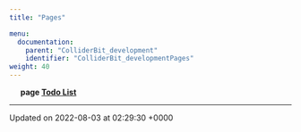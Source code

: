 ```yaml
---
title: "Pages"

menu:
  documentation:
    parent: "ColliderBit_development"
    identifier: "ColliderBit_developmentPages" 
weight: 40
---
```



&nbsp;&nbsp;&nbsp;&nbsp;&nbsp;<b>page <a href=/documentation/code/colliderbit_development/pages/todo/#page-todo>Todo List<a></b><br>



-------------------------------

Updated on 2022-08-03 at 02:29:30 +0000
